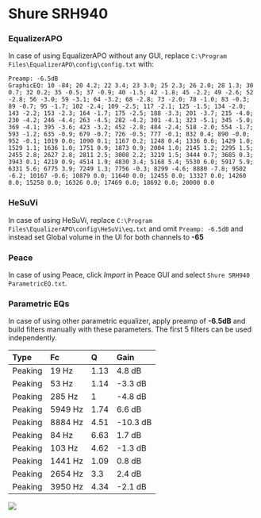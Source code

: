 # Shure SRH940

### EqualizerAPO
In case of using EqualizerAPO without any GUI, replace `C:\Program Files\EqualizerAPO\config\config.txt`
with:
```
Preamp: -6.5dB
GraphicEQ: 10 -84; 20 4.2; 22 3.4; 23 3.0; 25 2.3; 26 2.0; 28 1.3; 30 0.7; 32 0.2; 35 -0.5; 37 -0.9; 40 -1.5; 42 -1.8; 45 -2.2; 49 -2.6; 52 -2.8; 56 -3.0; 59 -3.1; 64 -3.2; 68 -2.8; 73 -2.0; 78 -1.0; 83 -0.3; 89 -0.7; 95 -1.7; 102 -2.4; 109 -2.5; 117 -2.1; 125 -1.5; 134 -2.0; 143 -2.2; 153 -2.3; 164 -1.7; 175 -2.5; 188 -3.3; 201 -3.7; 215 -4.0; 230 -4.2; 246 -4.4; 263 -4.5; 282 -4.2; 301 -4.1; 323 -5.1; 345 -5.0; 369 -4.1; 395 -3.6; 423 -3.2; 452 -2.8; 484 -2.4; 518 -2.0; 554 -1.7; 593 -1.2; 635 -0.9; 679 -0.7; 726 -0.5; 777 -0.1; 832 0.4; 890 -0.0; 952 -0.1; 1019 0.0; 1090 0.1; 1167 0.2; 1248 0.4; 1336 0.6; 1429 1.0; 1529 1.1; 1636 1.0; 1751 0.9; 1873 0.9; 2004 1.0; 2145 1.2; 2295 1.5; 2455 2.8; 2627 2.8; 2811 2.5; 3008 2.2; 3219 1.5; 3444 0.7; 3685 0.3; 3943 0.1; 4219 0.9; 4514 1.9; 4830 3.4; 5168 5.4; 5530 6.0; 5917 5.9; 6331 5.6; 6775 3.9; 7249 1.3; 7756 -0.3; 8299 -4.6; 8880 -7.8; 9502 -6.2; 10167 -0.6; 10879 0.0; 11640 0.0; 12455 0.0; 13327 0.0; 14260 0.0; 15258 0.0; 16326 0.0; 17469 0.0; 18692 0.0; 20000 0.0
```

### HeSuVi
In case of using HeSuVi, replace `C:\Program Files\EqualizerAPO\config\HeSuVi\eq.txt` and omit `Preamp:
-6.5dB` and instead set Global volume in the UI for both channels to **-65**

### Peace
In case of using Peace, click *Import* in Peace GUI and select `Shure SRH940 ParametricEQ.txt`.

### Parametric EQs
In case of using other parametric equalizer, apply preamp of **-6.5dB** and build filters manually with
these parameters. The first 5 filters can be used independently.

| Type    | Fc      |    Q | Gain     |
|:--------|:--------|:-----|:---------|
| Peaking | 19 Hz   | 1.13 | 4.8 dB   |
| Peaking | 53 Hz   | 1.14 | -3.3 dB  |
| Peaking | 285 Hz  | 1    | -4.8 dB  |
| Peaking | 5949 Hz | 1.74 | 6.6 dB   |
| Peaking | 8884 Hz | 4.51 | -10.3 dB |
| Peaking | 84 Hz   | 6.63 | 1.7 dB   |
| Peaking | 103 Hz  | 4.62 | -1.3 dB  |
| Peaking | 1441 Hz | 1.09 | 0.8 dB   |
| Peaking | 2654 Hz | 3.3  | 2.4 dB   |
| Peaking | 3950 Hz | 4.34 | -2.1 dB  |

![](https://raw.githubusercontent.com/jaakkopasanen/AutoEq/master/results/headphonecom/headphonecom/Shure%20SRH940/Shure%20SRH940.png)